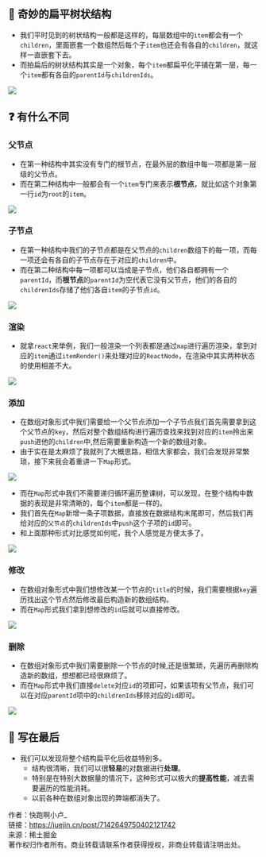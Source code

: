 ## 🤔 奇妙的扁平树状结构

-   我们平时见到的树状结构一般都是这样的，每层数组中的`item`都会有一个`children`，里面嵌套一个数组然后每个子`item`也还会有各自的`children`，就这样一直嵌套下去。
-   而拍扁后的树状结构其实是一个对象，每个`item`都扁平化平铺在第一层，每一个`item`都有各自的`parentId`与`childrenIds`。

![](https://p3-juejin.byteimg.com/tos-cn-i-k3u1fbpfcp/b5ed132d6a43427b954018496908ba34~tplv-k3u1fbpfcp-zoom-in-crop-mark:4536:0:0:0.awebp)

## ❓ 有什么不同

### 父节点

-   在第一种结构中其实没有专门的根节点，在最外层的数组中每一项都是第一层级的父节点。
-   而在第二种结构中一般都会有一个`item`专门来表示**根节点**，就比如这个对象第一行`id`为`root`的`item`。

![](https://p3-juejin.byteimg.com/tos-cn-i-k3u1fbpfcp/6063b774efd448d3b11525e50eb4b452~tplv-k3u1fbpfcp-zoom-in-crop-mark:4536:0:0:0.awebp)

### 子节点

-   在第一种结构中我们的子节点都是在父节点的`children`数组下的每一项，而每一项还会有各自的子节点存在于对应的`children`中。
-   而在第二种结构中每一项都可以当成是子节点，他们各自都拥有一个`parentId`，而**根节点**的`parentId`为空代表它没有父节点，他们的各自的`childrenIds`存储了他们各自`item`的子节点`id`。

![](https://p3-juejin.byteimg.com/tos-cn-i-k3u1fbpfcp/a575cc04b6644508881411b5e9ed4c1a~tplv-k3u1fbpfcp-zoom-in-crop-mark:4536:0:0:0.awebp)

### 渲染

-   就拿`react`来举例，我们一般渲染一个列表都是通过`map`进行遍历渲染，拿到对应的`item`通过`itemRender()`来处理对应的`ReactNode`，在渲染中其实两种状态的使用相差不大。

![](https://p3-juejin.byteimg.com/tos-cn-i-k3u1fbpfcp/3c62f1ab4c604b33b66766409e3d3d8d~tplv-k3u1fbpfcp-zoom-in-crop-mark:4536:0:0:0.awebp)

### 添加

-   在数组对象形式中我们需要给一个父节点添加一个子节点我们首先需要拿到这个父节点的`key`，然后对整个数组结构进行遍历查找来找到对应的`item`拎出来`push`进他的`children`中,然后需要重新构造一个新的数组对象。
-   由于实在是太麻烦了我就列了大概思路，相信大家都会，我们会发现非常繁琐，接下来我会着重讲一下`Map`形式。

![](https://p3-juejin.byteimg.com/tos-cn-i-k3u1fbpfcp/571bcc850fa648b2ad5dce9659d65457~tplv-k3u1fbpfcp-zoom-in-crop-mark:4536:0:0:0.awebp)

-   而在`Map`形式中我们不需要递归循环遍历整课树，可以发现，在整个结构中数据的表现是非常清晰的，每个`item`都是一样的。
-   我们首先在`Map`新增一条子项数据，直接放在数据结构末尾即可，然后我们再给对应的`父节点`的`childrenIds`中`push`这个子项的`id`即可。
-   和上面那种形式对比感觉如何呢，我个人感觉是方便太多了。

![](https://p3-juejin.byteimg.com/tos-cn-i-k3u1fbpfcp/044639baa234435f8b2529f649ecef8b~tplv-k3u1fbpfcp-zoom-in-crop-mark:4536:0:0:0.awebp)

### 修改

-   在数组对象形式中我们想修改某一个节点的`title`的时候，我们需要根据`key`遍历找出这个节点然后修改最后构造新的数组结构。
-   而在`Map`形式我们拿到想修改的`id`后就可以直接修改。

![](https://p3-juejin.byteimg.com/tos-cn-i-k3u1fbpfcp/abda90fa12054385b9039589b4eedd5f~tplv-k3u1fbpfcp-zoom-in-crop-mark:4536:0:0:0.awebp)

### 删除

-   在数组对象形式中我们需要删除一个节点的时候,还是很繁琐，先遍历再删除构造新的数组，想想都已经很麻烦了。
-   而在`Map`形式中我们直接`delete`对应`id`的项即可，如果该项有父节点，我们可以在对应`parentId`项中的`childrenIds`移除对应的`id`即可。

![](https://p3-juejin.byteimg.com/tos-cn-i-k3u1fbpfcp/dda3ef1ab0494929a35592a2c7e7d830~tplv-k3u1fbpfcp-zoom-in-crop-mark:4536:0:0:0.awebp)

## 👋 写在最后

-   我们可以发现将整个结构扁平化后收益特别多。
    -   结构很清晰，我们可以很**轻易**的对数据进行**处理**。
    -   特别是在特别大数据量的情况下，这种形式可以极大的**提高性能**，减去需要遍历的性能消耗。
    -   以前各种在数组对象出现的弊端都消失了。

  

作者：快跑啊小卢_  
链接：https://juejin.cn/post/7142649750402121742  
来源：稀土掘金  
著作权归作者所有。商业转载请联系作者获得授权，非商业转载请注明出处。
